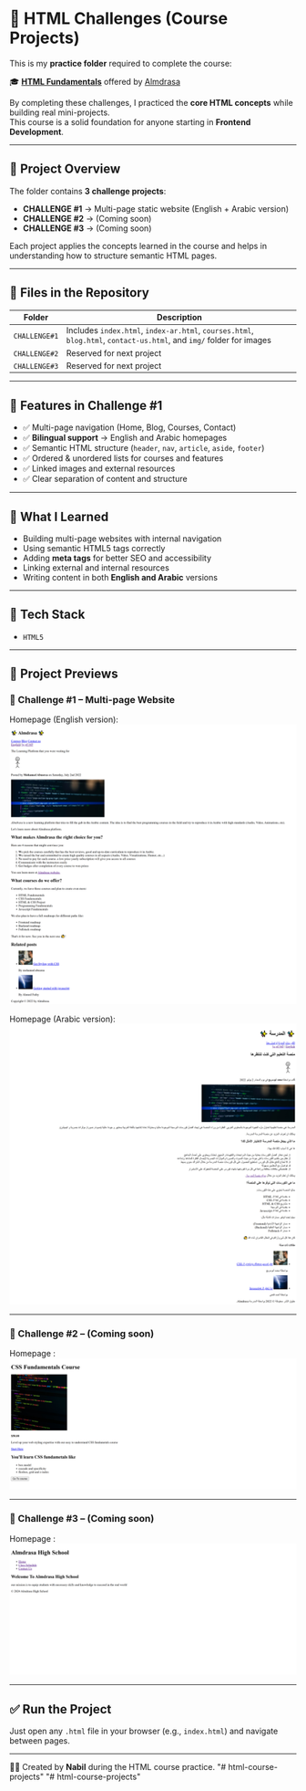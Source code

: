 # 📘 HTML Challenges (Course Projects)

This is my **practice folder** required to complete the course:

🎓 **[HTML Fundamentals](https://almdrasa.com/tracks/frontend-mern/courses/html-fundamentals/)** offered by [Almdrasa](https://almdrasa.com)

By completing these challenges, I practiced the **core HTML concepts** while building real mini-projects.  
This course is a solid foundation for anyone starting in **Frontend Development**.

---

## 🧠 Project Overview

The folder contains **3 challenge projects**:  

* **CHALLENGE #1** → Multi-page static website (English + Arabic version)  
* **CHALLENGE #2** → (Coming soon)  
* **CHALLENGE #3** → (Coming soon)  

Each project applies the concepts learned in the course and helps in understanding how to structure semantic HTML pages.

---

## 📂 Files in the Repository

| Folder         | Description |
| -------------- | ----------- |
| `CHALLENGE#1` | Includes `index.html`, `index-ar.html`, `courses.html`, `blog.html`, `contact-us.html`, and `img/` folder for images |
| `CHALLENGE#2` | Reserved for next project |
| `CHALLENGE#3` | Reserved for next project |

---

## 🚀 Features in Challenge #1

* ✅ Multi-page navigation (Home, Blog, Courses, Contact)  
* ✅ **Bilingual support** → English and Arabic homepages  
* ✅ Semantic HTML structure (`header`, `nav`, `article`, `aside`, `footer`)  
* ✅ Ordered & unordered lists for courses and features  
* ✅ Linked images and external resources  
* ✅ Clear separation of content and structure  

---

## 🎯 What I Learned

* Building multi-page websites with internal navigation  
* Using semantic HTML5 tags correctly  
* Adding **meta tags** for better SEO and accessibility  
* Linking external and internal resources  
* Writing content in both **English and Arabic** versions  

---

## 🧰 Tech Stack

* `HTML5`

---

## 📸 Project Previews

### 🔹 Challenge #1 – Multi-page Website
Homepage (English version):  
![Challenge 1 Preview ER](preview/first-project-english-version.png)

Homepage (Arabic version):  
![Challenge 1 Preview AR](/preview/first-project-arabic-version.png)

---

### 🔹 Challenge #2 – (Coming soon)
Homepage :  
![Challenge 2 Preview](preview/second-project.png)

---

### 🔹 Challenge #3 – (Coming soon)
Homepage :  
![Challenge 3 Preview](preview/third-project.png)

---

## ✅ Run the Project

Just open any `.html` file in your browser (e.g., `index.html`) and navigate between pages.  

---

👨‍💻 Created by **Nabil** during the HTML course practice.
"# html-course-projects" 
"# html-course-projects" 
